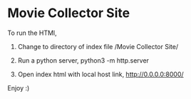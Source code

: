 # Movie Collector Site

To run the HTMl,

1. Change to directory of index file /Movie Collector Site/

2. Run a python server, python3 -m http.server

3. Open index html with local host link, http://0.0.0.0:8000/

Enjoy :)
